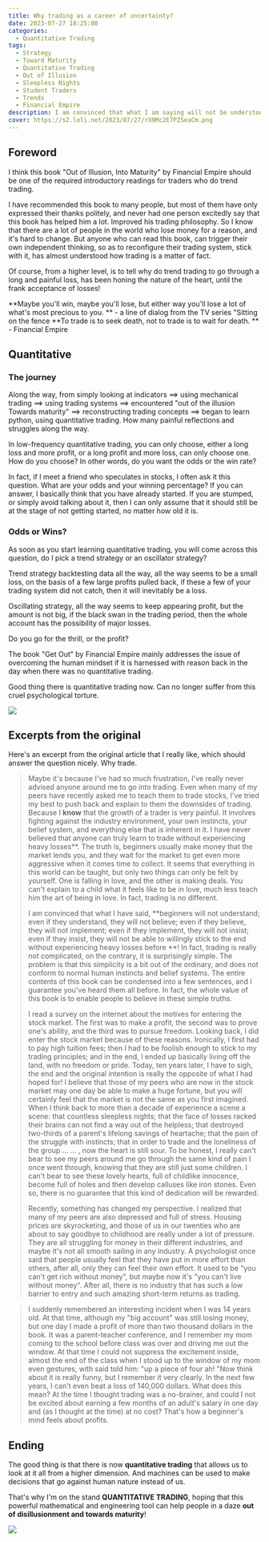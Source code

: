 ```yaml
---
title: Why trading as a career of uncertainty?
date: 2023-07-27 18:25:00
categories:
  - Quantitative Trading
tags: 
  - Strategy
  - Toward Maturity
  - Quantitative Trading
  - Out of Illusion
  - Sleepless Nights
  - Student Traders
  - Trends
  - Financial Empire
description: I am convinced that what I am saying will not be understood by beginners; even if they understand it, they will not believe it; even if they believe it, they will not implement it; even if they implement it, they will not stick to it; and even if they do stick to it, they will not be able to stick to it willingly until they have experienced a heavy loss
cover: https://s2.loli.net/2023/07/27/rX9Mc2E7PZSeaCm.png
---
```

## Foreword

I think this book "Out of Illusion, Into Maturity" by Financial Empire should be one of the required introductory readings for traders who do trend trading.

I have recommended this book to many people, but most of them have only expressed their thanks politely, and never had one person excitedly say that this book has helped him a lot. Improved his trading philosophy. So I know that there are a lot of people in the world who lose money for a reason, and it's hard to change. But anyone who can read this book, can trigger their own independent thinking, so as to reconfigure their trading system, stick with it, has almost understood how trading is a matter of fact.

Of course, from a higher level, is to tell why do trend trading to go through a long and painful loss, has been honing the nature of the heart, until the frank acceptance of losses!

**Maybe you'll win, maybe you'll lose, but either way you'll lose a lot of what's most precious to you. ** - a line of dialog from the TV series "Sitting on the fence
**To trade is to seek death, not to trade is to wait for death. ** - Financial Empire

## Quantitative

### The journey

Along the way, from simply looking at indicators ==> using mechanical trading ==> using trading systems ==> encountered "out of the illusion Towards maturity" ==> reconstructing trading concepts ==> began to learn python, using quantitative trading. How many painful reflections and struggles along the way.

In low-frequency quantitative trading, you can only choose, either a long loss and more profit, or a long profit and more loss, can only choose one. How do you choose? In other words, do you want the odds or the win rate?

In fact, if I meet a friend who speculates in stocks, I often ask it this question. What are your odds and your winning percentage? If you can answer, I basically think that you have already started. If you are stumped, or simply avoid talking about it, then I can only assume that it should still be at the stage of not getting started, no matter how old it is.

### Odds or Wins?

As soon as you start learning quantitative trading, you will come across this question, do I pick a trend strategy or an oscillator strategy?

Trend strategy backtesting data all the way, all the way seems to be a small loss, on the basis of a few large profits pulled back, if these a few of your trading system did not catch, then it will inevitably be a loss.

Oscillating strategy, all the way seems to keep appearing profit, but the amount is not big, if the black swan in the trading period, then the whole account has the possibility of major losses.

Do you go for the thrill, or the profit?

The book "Get Out" by Financial Empire mainly addresses the issue of overcoming the human mindset if it is harnessed with reason back in the day when there was no quantitative trading.

Good thing there is quantitative trading now. Can no longer suffer from this cruel psychological torture.

![](https://s2.loli.net/2023/07/28/EpubXldyjmB45oN.jpg)

## Excerpts from the original

Here's an excerpt from the original article that I really like, which should answer the question nicely. Why trade.

> Maybe it's because I've had so much frustration, I've really never advised anyone around me to go into trading. Even when many of my peers have recently asked me to teach them to trade stocks, I've tried my best to push back and explain to them the downsides of trading. Because I **know** that the growth of a trader is very painful. It involves fighting against the industry environment, your own instincts, your belief system, and everything else that is inherent in it. I have never believed that anyone can truly learn to trade without experiencing heavy losses**. The truth is, beginners usually make money that the market lends you, and they wait for the market to get even more aggressive when it comes time to collect. It seems that everything in this world can be taught, but only two things can only be felt by yourself. One is falling in love, and the other is making deals. You can't explain to a child what it feels like to be in love, much less teach him the art of being in love. In fact, trading is no different.
>
> I am convinced that what I have said, **beginners will not understand; even if they understand, they will not believe; even if they believe, they will not implement; even if they implement, they will not insist; even if they insist, they will not be able to willingly stick to the end without experiencing heavy losses before **! In fact, trading is really not complicated, on the contrary, it is surprisingly simple. The problem is that this simplicity is a bit out of the ordinary, and does not conform to normal human instincts and belief systems. The entire contents of this book can be condensed into a few sentences, and I guarantee you've heard them all before. In fact, the whole value of this book is to enable people to believe in these simple truths.
>
> I read a survey on the internet about the motives for entering the stock market. The first was to make a profit, the second was to prove one's ability, and the third was to pursue freedom. Looking back, I did enter the stock market because of these reasons. Ironically, I first had to pay high tuition fees; then I had to be foolish enough to stick to my trading principles; and in the end, I ended up basically living off the land, with no freedom or pride. Today, ten years later, I have to sigh, the end and the original intention is really the opposite of what I had hoped for! I believe that those of my peers who are now in the stock market may one day be able to make a huge fortune, but you will certainly feel that the market is not the same as you first imagined.
> When I think back to more than a decade of experience a scene a scene: that countless sleepless nights; that the face of losses racked their brains can not find a way out of the helpless; that destroyed two-thirds of a parent's lifelong savings of heartache; that the pain of the struggle with instincts; that in order to trade and the loneliness of the group ... ... , now the heart is still sour. To be honest, I really can't bear to see my peers around me go through the same kind of pain I once went through, knowing that they are still just some children. I can't bear to see these lovely hearts, full of childlike innocence, become full of holes and then develop calluses like iron stones. Even so, there is no guarantee that this kind of dedication will be rewarded.
>
> Recently, something has changed my perspective. I realized that many of my peers are also depressed and full of stress. Housing prices are skyrocketing, and those of us in our twenties who are about to say goodbye to childhood are really under a lot of pressure. They are all struggling for money in their different industries, and maybe it's not all smooth sailing in any industry. A psychologist once said that people usually feel that they have put in more effort than others, after all, only they can feel their own effort. It used to be "you can't get rich without money", but maybe now it's "you can't live without money". After all, there is no industry that has such a low barrier to entry and such amazing short-term returns as trading.

> I suddenly remembered an interesting incident when I was 14 years old. At that time, although my "big account" was still losing money, but one day I made a profit of more than two thousand dollars in the book. It was a parent-teacher conference, and I remember my mom coming to the school before class was over and driving me out the window. At that time I could not suppress the excitement inside, almost the end of the class when I stood up to the window of my mom even gestures, with said told him: "up a piece of four ah! "Now think about it is really funny, but I remember it very clearly. In the next few years, I can't even beat a loss of 140,000 dollars. What does this mean? At the time I thought trading was a no-brainer, and could I not be excited about earning a few months of an adult's salary in one day and (as I thought at the time) at no cost? That's how a beginner's mind feels about profits.

## Ending

The good thing is that there is now **quantitative trading** that allows us to look at it all from a higher dimension. And machines can be used to make decisions that go against human nature instead of us.

That's why I'm on the stand **QUANTITATIVE TRADING**, hoping that this powerful mathematical and engineering tool can help people in a daze **out of disillusionment and towards maturity**!

![](https://s2.loli.net/2023/07/28/4pHqyEroSgVID3G.jpg)
